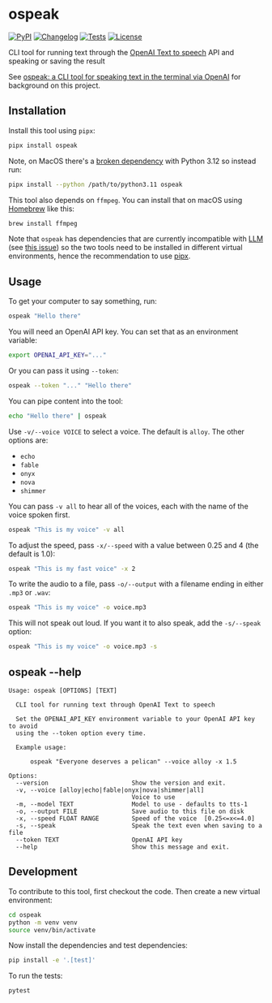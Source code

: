 # ospeak

[![PyPI](https://img.shields.io/pypi/v/ospeak.svg)](https://pypi.org/project/ospeak/)
[![Changelog](https://img.shields.io/github/v/release/simonw/ospeak?include_prereleases&label=changelog)](https://github.com/simonw/ospeak/releases)
[![Tests](https://github.com/simonw/ospeak/workflows/Test/badge.svg)](https://github.com/simonw/ospeak/actions?query=workflow%3ATest)
[![License](https://img.shields.io/badge/license-Apache%202.0-blue.svg)](https://github.com/simonw/ospeak/blob/master/LICENSE)

CLI tool for running text through the [OpenAI Text to speech](https://platform.openai.com/docs/guides/text-to-speech) API and speaking or saving the result

See [ospeak: a CLI tool for speaking text in the terminal via OpenAI](https://simonwillison.net/2023/Nov/7/ospeak/) for background on this project.

## Installation

Install this tool using `pipx`:
```bash
pipx install ospeak
```
Note, on MacOS there's a [broken dependency](https://github.com/simonw/ospeak/issues/4) with Python 3.12 so instead run:
```bash 
pipx install --python /path/to/python3.11 ospeak
```

This tool also depends on `ffmpeg`. You can install that on macOS using [Homebrew](https://brew.sh/) like this:
```bash
brew install ffmpeg
```
Note that `ospeak` has dependencies that are currently incompatible with [LLM](https://llm.datasette.io) (see [this issue](https://github.com/simonw/llm/issues/325)) so the two tools need to be installed in different virtual environments, hence the recommendation to use [pipx](https://pypa.github.io/pipx/).

## Usage

To get your computer to say something, run:
```bash
ospeak "Hello there"
```
You will need an OpenAI API key. You can set that as an environment variable:
```bash
export OPENAI_API_KEY="..."
```
Or you can pass it using `--token`:
```bash
ospeak --token "..." "Hello there"
```
You can pipe content into the tool:
```bash
echo "Hello there" | ospeak
```
Use `-v/--voice VOICE` to select a voice. The default is `alloy`. The other options are:

- `echo`
- `fable`
- `onyx`
- `nova`
- `shimmer`

You can pass `-v all` to hear all of the voices, each with the name of the voice spoken first.
```bash
ospeak "This is my voice" -v all
```
To adjust the speed, pass `-x/--speed` with a value between 0.25 and 4 (the default is 1.0):
```bash
ospeak "This is my fast voice" -x 2
```
To write the audio to a file, pass `-o/--output` with a filename ending in either `.mp3` or `.wav`:
```bash
ospeak "This is my voice" -o voice.mp3
```
This will not speak out loud. If you want it to also speak, add the `-s/--speak` option:
```bash
ospeak "This is my voice" -o voice.mp3 -s
```
## ospeak --help

<!-- [[[cog
import cog
from ospeak import cli
from click.testing import CliRunner
runner = CliRunner()
result = runner.invoke(cli.cli, ["--help"])
help = result.output.replace("Usage: cli", "Usage: ospeak")
cog.out(
    "```\n{}\n```".format(help)
)
]]] -->
```
Usage: ospeak [OPTIONS] [TEXT]

  CLI tool for running text through OpenAI Text to speech

  Set the OPENAI_API_KEY environment variable to your OpenAI API key to avoid
  using the --token option every time.

  Example usage:

      ospeak "Everyone deserves a pelican" --voice alloy -x 1.5

Options:
  --version                       Show the version and exit.
  -v, --voice [alloy|echo|fable|onyx|nova|shimmer|all]
                                  Voice to use
  -m, --model TEXT                Model to use - defaults to tts-1
  -o, --output FILE               Save audio to this file on disk
  -x, --speed FLOAT RANGE         Speed of the voice  [0.25<=x<=4.0]
  -s, --speak                     Speak the text even when saving to a file
  --token TEXT                    OpenAI API key
  --help                          Show this message and exit.

```
<!-- [[[end]]] -->

## Development

To contribute to this tool, first checkout the code. Then create a new virtual environment:
```bash
cd ospeak
python -m venv venv
source venv/bin/activate
```
Now install the dependencies and test dependencies:
```bash
pip install -e '.[test]'
```
To run the tests:
```bash
pytest
```
